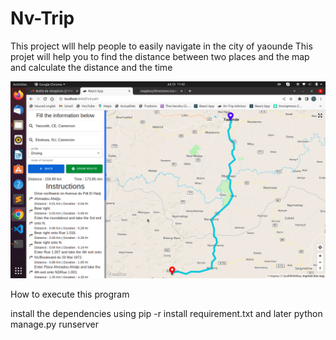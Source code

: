 # Nv-Trip

This project wlll help people to easily navigate in the city of yaounde
This projet will help you to find the distance between two places and the
map and calculate the distance and the time

![logo](https://github.com/Tomdieu/Nv-Trip/blob/main/static/googlemapclone.png)

How to execute this program

install the dependencies using 
pip -r install requirement.txt
and later python manage.py runserver
